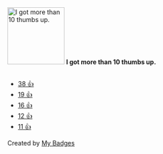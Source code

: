 <img src="https://my-badges.github.io/my-badges/thumbs-up-10.png" alt="I got more than 10 thumbs up." title="I got more than 10 thumbs up." width="128">
<strong>I got more than 10 thumbs up.</strong>
<br><br>

* <a href="https://github.com/apple/swift-crypto/issues/8">38 👍</a>
* <a href="https://github.com/apple/swift-crypto/issues/8#issuecomment-991583714">19 👍</a>
* <a href="https://github.com/microsoft/kiota/issues/4436">16 👍</a>
* <a href="https://github.com/microsoft/TypeScript/issues/17588#issuecomment-718011414">12 👍</a>
* <a href="https://github.com/swiftlang/swift-book/pull/14">11 👍</a>


Created by <a href="https://github.com/my-badges/my-badges">My Badges</a>